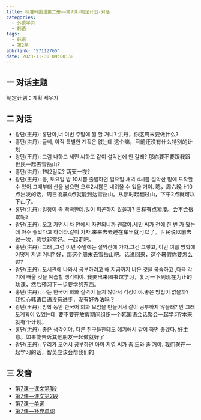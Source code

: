 ```yaml
---
title: 标准韩国语第二册——第7课-制定计划-对话
categories:
  - 外语学习
  - 韩语
tags:
  - 韩语
  - 第2册
abbrlink: '57112765'
date: 2023-11-30 09:00:38
---
```

## 一 对话主题

制定计划：계획 세우기

<!--more-->

## 二  对话

* 왕단(王丹): 홍단아,너 이번 주말에 뭘 할 거니? 洪丹，你这周末要做什么?
* 홍단(洪丹): 글쎄, 아직 특별한 계획은 없는데.这个嘛，目前还没有什么特别的计划
* 왕단(王丹): 그럼 나하고 세민 씨하고 같이 설악산에 안 갈래? 那你要不要跟我跟世民一起去雪岳山?
* 홍단(洪丹): 1박2일로? 两天一夜?
* 왕단(王丹): 응, 토요일 밤 10시쁨 출발하면 일요일 새벽 4시쁨 설악산 밑에 도착할 수 있어.그때부터 산을 넘으면 오후2시쁨은 내려올 수 있을 거야. 嗯，周六晚上10点出发的话，周日凌晨4点就能到达雪岳山。从那时起翻过山，下午2点就可以下山了。
* 홍단(洪丹): 일정이 좀 빡빡한데.많이 피곤하지 않을까? 日程有点紧凑。会不会很累呢?
* 왕단(王丹): 오고 가면서 차 안에서 자면되니까 괜찮아.세민 씨가 전에 한 번 가 봤는데 아주 좋았다고 하더라.같이 가자.来来去去睡在车里就可以了。世民说以前去过一次，感觉非常好。一起走吧。
* 홍단(洪丹): 그래 ,그럼 이번 주말에는 설악산에 가자.그건 그렇고, 이번 여름 방학에 어떻게 지낼 거니? 好，那这个周末去雪岳山吧。话说回来，这个暑假你要怎么过?
* 왕단(王丹): 도서관에 나와서 공부하려고 해.지금까지 뱌운 것을 복습하고 ,다음 각기에 배울 것을 예습할 생각이야. 我要出来图书馆学习，复习一下到现在为止的功课，然后预习下一步要学的东西。
* 홍단(洪丹): 나는 한국어 회화 실력이 늘지 않아서 걱정이야.좋은 방법이 없을까?  我担心韩语口语没有进步，没有好办法吗？
* 왕단(王丹): 방학 동안 한국어 회화 모임을 만들어서 같이 공부하지 않을래? 안 그래도계획이 있었는데.  要不要在放假期间组织一个韩国语会话聚会一起学习?本来就有个计划。
* 홍단(洪丹): 좋은 생각이야. 다른 친구들한테도 얘기해서 같이 하면 좋겠다.  好主意。如果能告诉其他朋友一起做就好了
* 왕단(王丹): 우리가 모여서 공부하면 아마 지영 씨가 좀 도와 줄 거야.  我们聚在一起学习的话，智英应该会帮我们的

## 三 发音

* [第7课—课文第1段][1]
* [第7课—课文第2段][2]
* [第7课—单词][3]
* [第7课—补充单词][4]



[1]:https://active.clewm.net/Es6zP9?qrurl=http://c3.clewm.net/Es6zP9&gtype=1&key=12e57176491f30cc401091452d294cb22b84280373
[2]:https://active.clewm.net/FhRrMn?qrurl=http://qr31.cn/FhRrMn&gtype=1&key=cb12f17d991d478d7010919e0b3c573d5268fe3401
[3]:https://active.clewm.net/CMuH8l?qrurl=http://qr31.cn/CMuH8l&gtype=1&key=8c9141756c85bb57201091a7e6a3d6dd7a82b2b441
[4]:https://active.clewm.net/CfkuAt?qrurl=http://qr31.cn/CfkuAt&gtype=1&key=05ae2179cf7f350590109154ed2a3e24cec20cd473